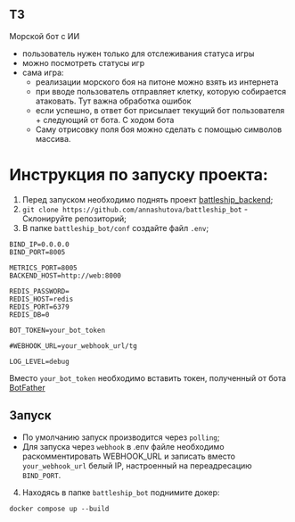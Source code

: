 ## ТЗ
Морской бот с ИИ
   - пользователь нужен только для отслеживания статуса игры
   - можно посмотреть статусы игр
   - сама игра:
     - реализации морского боя на питоне можно взять из интернета
     - при вводе пользователь отправляет клетку, которую собирается атаковать. Тут важна обработка ошибок
     - если успешно, в ответ бот присылает текущий бот пользователя + следующий от бота. С ходом бота
     - Саму отрисовку поля боя можно сделать с помощью символов массива.

# Инструкция по запуску проекта:
1. Перед запуском необходимо поднять проект [battleship_backend](https://github.com/annashutova/battleship_backend);
2. `git clone https://github.com/annashutova/battleship_bot` - Склонируйте репозиторий;
3. В папке `battleship_bot/conf` создайте файл `.env`;
```.env
BIND_IP=0.0.0.0
BIND_PORT=8005

METRICS_PORT=8005
BACKEND_HOST=http://web:8000

REDIS_PASSWORD=
REDIS_HOST=redis
REDIS_PORT=6379
REDIS_DB=0

BOT_TOKEN=your_bot_token

#WEBHOOK_URL=your_webhook_url/tg

LOG_LEVEL=debug
```

Вместо `your_bot_token` необходимо вставить токен, полученный от бота [BotFather](https://t.me/BotFather)

## Запуск

- По умолчанию запуск производится через `polling`;
- Для запуска через `webhook` в .env файле необходимо раскомментировать WEBHOOK_URL и записать вместо `your_webhook_url` белый IP, настроенный на переадресацию `BIND_PORT`.

4. Находясь в папке `battleship_bot` поднимите докер:
```shell
docker compose up --build
``` 